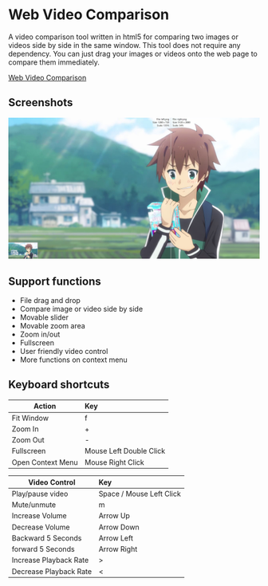 # Web Video Comparison

A video comparison tool written in html5 for comparing two images or videos side by side in the same window. This tool does not require any dependency. You can just drag your images or videos onto the web page to compare them immediately.

[Web Video Comparison](https://bluememory14.github.io/web-video-comparison/index.html)

## Screenshots

![Demo](screenshot_1.jpg?raw=true)

## Support functions

- File drag and drop
- Compare image or video side by side
- Movable slider
- Movable zoom area
- Zoom in/out
- Fullscreen
- User friendly video control
- More functions on context menu

## Keyboard shortcuts

| Action                    | Key
| -------------             |:-------------
| Fit Window                | f
| Zoom In                   | +
| Zoom Out                  | -
| Fullscreen                | Mouse Left Double Click
| Open Context Menu         | Mouse Right Click


| Video Control             | Key
| -------------             |:-------------
| Play/pause video          | Space / Mouse Left Click
| Mute/unmute               | m
| Increase Volume           | Arrow Up
| Decrease Volume           | Arrow Down
| Backward 5 Seconds        | Arrow Left
| forward  5 Seconds        | Arrow Right
| Increase Playback Rate    | >
| Decrease Playback Rate    | <


